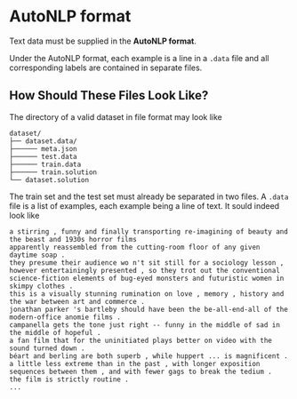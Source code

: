 # AutoNLP format

Text data must be supplied in the **AutoNLP format**.

Under the AutoNLP format, each example is a line in a `.data` file and all corresponding labels are contained in separate files.

## How Should These Files Look Like?

The directory of a valid dataset in file format may look like

```
dataset/
├── dataset.data/
├────── meta.json
├────── test.data
├────── train.data
├────── train.solution
└── dataset.solution
```

The train set and the test set must already be separated in two files. A `.data` file is a list of examples, each example being a line of text. It sould indeed look like
```
a stirring , funny and finally transporting re-imagining of beauty and the beast and 1930s horror films 
apparently reassembled from the cutting-room floor of any given daytime soap . 
they presume their audience wo n't sit still for a sociology lesson , however entertainingly presented , so they trot out the conventional science-fiction elements of bug-eyed monsters and futuristic women in skimpy clothes . 
this is a visually stunning rumination on love , memory , history and the war between art and commerce . 
jonathan parker 's bartleby should have been the be-all-end-all of the modern-office anomie films . 
campanella gets the tone just right -- funny in the middle of sad in the middle of hopeful . 
a fan film that for the uninitiated plays better on video with the sound turned down . 
béart and berling are both superb , while huppert ... is magnificent . 
a little less extreme than in the past , with longer exposition sequences between them , and with fewer gags to break the tedium . 
the film is strictly routine .
...
```
